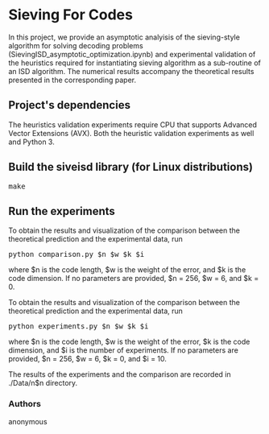 # Sieving For Codes

In this project, we provide an asymptotic analyisis of the sieving-style algorithm for solving decoding problems (SievingISD_asymptotic_optimization.ipynb) and experimental validation of the heuristics required for instantiating sieving algorithm as a sub-routine of an ISD algorithm. The numerical results accompany the theoretical results presented in the corresponding paper.

## Project's dependencies

The heuristics validation experiments require CPU that supports Advanced Vector Extensions (AVX). Both the heuristic validation experiments as well  and Python 3.

## Build the siveisd library (for Linux distributions)
<pre translate="no" dir="ltr" is-upgraded="">make
</pre>

## Run the experiments

To obtain the results and visualization of the comparison between the theoretical prediction and the experimental data, run
<pre translate="no" dir="ltr" is-upgraded="">
python comparison.py $n $w $k $i
</pre>
where $n is the code length, $w is the weight of the error, and $k is the code dimension. If no parameters are provided, $n = 256, $w = 6, and $k = 0.

To obtain the results and visualization of the comparison between the theoretical prediction and the experimental data, run
<pre translate="no" dir="ltr" is-upgraded="">
python experiments.py $n $w $k $i
</pre>
where $n is the code length, $w is the weight of the error, $k is the code dimension, and $i is the number of experiments. If no parameters are provided, $n = 256, $w = 6, $k = 0, and $i = 10.


The results of the experiments and the comparison are recorded in ./Data/n$n directory.

### Authors
anonymous

